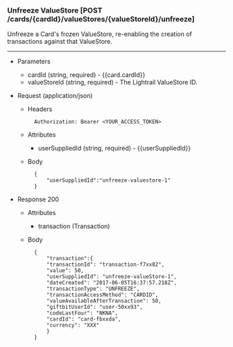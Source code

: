 ### Unfreeze ValueStore [POST /cards/{cardId}/valueStores/{valueStoreId}/unfreeze]
Unfreeze a Card's frozen ValueStore, re-enabling the creation of transactions against that ValueStore.

---
+ Parameters
    + cardId (string, required) - {{card.cardId}}
    + valueStoreId (string, required) - The Lightrail ValueStore ID.

+ Request (application/json)
    + Headers
    
            Authorization: Bearer <YOUR_ACCESS_TOKEN>

    + Attributes
        + userSuppliedId (string, required) - {{userSuppliedId}}
        
    + Body 
    
            {
                "userSuppliedId":"unfreeze-valuestore-1"
            }
    
+ Response 200
    + Attributes
        + transaction (Transaction)

    + Body

            {
                "transaction":{
                "transactionId": "transaction-f7xx82",
                "value": 50,
                "userSuppliedId": "unfreeze-valueStore-1",
                "dateCreated": "2017-06-05T16:37:57.218Z",
                "transactionType": "UNFREEZE",
                "transactionAccessMethod": "CARDID",
                "valueAvailableAfterTransaction": 50,
                "giftbitUserId": "user-50xx93",
                "codeLastFour": "NKNA",
                "cardId": "card-fbxxda",
                "currency": "XXX"
                }
            }

